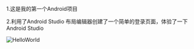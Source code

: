 1.这是我的第一个Android项目

2.利用了Android Studio 布局编辑器创建了一个简单的登录页面，体验了一下Android Studio

![HelloWorld](/image/HelloWorld.jpg)

